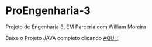 # ProEngenharia-3
Projeto de Engenharia 3, EM Parceria com William Moreira

Baixe o Projeto JAVA completo clicando [AQUI !](https://drive.google.com/file/d/0BxJOqCX-bL7eZGttVWJwV2doclk/view?usp=sharing)
